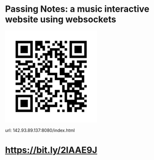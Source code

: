 # Passing Notes: a music interactive website using websockets

![Alt text](img/frame.png "Title")

url:  142.93.89.137:8080/index.html 

# https://bit.ly/2IAAE9J
